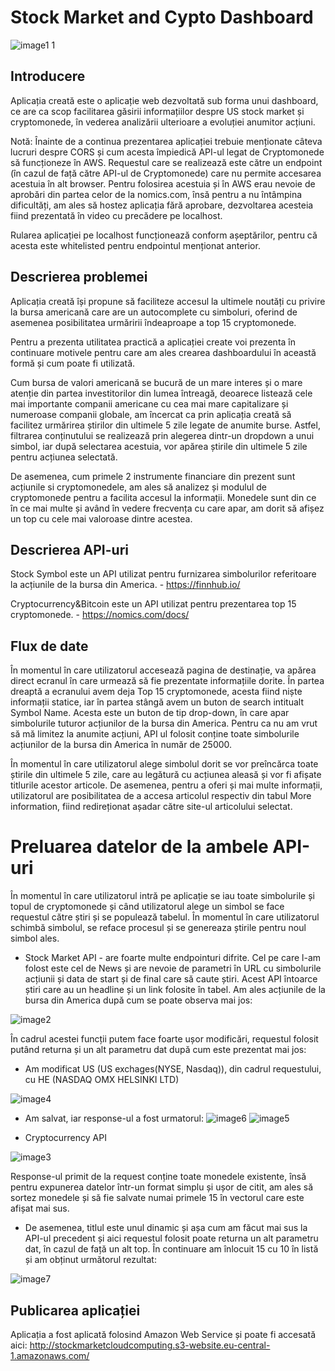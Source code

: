 # Stock Market and Cypto Dashboard

![image1 1](https://user-images.githubusercontent.com/83783825/117729933-3ee0f980-b1f4-11eb-9197-5b6b81d3c107.jpg)

## Introducere

Aplicația creată este o aplicație web dezvoltată sub forma unui dashboard, ce are ca scop facilitarea găsirii informațiilor despre US stock market și cryptomonede, în vederea analizării ulterioare a evoluției anumitor acțiuni.

Notă: Înainte de a continua prezentarea aplicației trebuie menționate câteva lucruri despre CORS și cum acesta împiedică API-ul legat de Cryptomonede să funcționeze în AWS. Requestul care se realizează este către un endpoint (în cazul de față către API-ul de Cryptomonede) care nu permite accesarea acestuia în alt browser. Pentru folosirea acestuia și în AWS erau nevoie de aprobări din partea celor de la nomics.com, însă pentru a nu întâmpina dificultăți, am ales să hostez aplicația fără aprobare, dezvoltarea acesteia fiind prezentată în video cu precădere pe localhost.

Rularea aplicației pe localhost funcționează conform așeptărilor, pentru că acesta este whitelisted pentru endpointul menționat anterior.

## Descrierea problemei
Aplicația creată își propune să faciliteze accesul la ultimele noutăți cu privire la bursa americană care are un autocomplete cu simboluri, oferind de asemenea posibilitatea urmăririi îndeaproape a top 15 cryptomonede.

Pentru a prezenta utilitatea practică a aplicației create voi prezenta în continuare motivele pentru care am ales crearea dashboardului în această formă și cum poate fi utilizată.

Cum bursa de valori americană se bucură de un mare interes și o mare atenție din partea investitorilor din lumea întreagă, deoarece listează cele mai importante companii americane cu cea mai mare capitalizare și numeroase companii globale, am încercat ca prin aplicația creată să facilitez urmărirea știrilor din ultimele 5 zile legate de anumite burse. Astfel, filtrarea conținutului se realizează prin alegerea dintr-un dropdown a unui simbol, iar după selectarea acestuia, vor apărea știrile din ultimele 5 zile pentru acțiunea selectată.

De asemenea, cum primele 2 instrumente financiare din prezent sunt acțiunile si cryptomonedele, am ales să analizez și modulul de cryptomonede pentru a facilita accesul la informații. Monedele sunt din ce în ce mai multe și având în vedere frecvența cu care apar, am dorit să afișez un top cu cele mai valoroase dintre acestea.

## Descrierea API-uri
Stock Symbol este un API utilizat pentru furnizarea simbolurilor referitoare la acțiunile de la bursa din America. - https://finnhub.io/

Cryptocurrency&Bitcoin este un API utilizat pentru prezentarea top 15 cryptomonede. - https://nomics.com/docs/

## Flux de date
În momentul în care utilizatorul accesează pagina de destinație, va apărea direct ecranul în care urmează să fie prezentate informațiile dorite. În partea dreaptă a ecranului avem deja Top 15 cryptomonede, acesta fiind niște informații statice, iar în partea stângă avem un buton de search intitualt Symbol Name. Acesta este un buton de tip drop-down, în care apar simbolurile tuturor acțiunilor de la bursa din America. Pentru ca nu am vrut să mă limitez la anumite acțiuni, API ul folosit conține toate simbolurile acțiunilor de la bursa din America în număr de 25000. 

În momentul în care utilizatorul alege simbolul dorit se vor preîncărca toate știrile din ultimele 5 zile, care au legătură cu acțiunea aleasă și vor fi afișate titlurile acestor articole. De asemenea, pentru a oferi și mai multe informații, utilizatorul are posibilitatea de a accesa articolul respectiv din tabul More information, fiind redireționat așadar către site-ul articolului selectat.

# Preluarea datelor de la ambele API-uri
În momentul în care utilizatorul intră pe aplicație se iau toate simbolurile și topul de cryptomonede și când utilizatorul alege un simbol se face requestul către știri și se populează tabelul. În momentul în care utilizatorul schimbă simbolul, se reface procesul și se genereaza știrile pentru noul simbol ales.

- Stock Market API - are foarte multe endpointuri difrite. Cel pe care l-am folost este cel de News și are nevoie de parametri în URL cu simbolurile acțiunii și data de start și de final care să caute știri. Acest API întoarce știri care au un headline și un link folosite în tabel. Am ales acțiunile de la bursa din America după cum se poate observa mai jos:

![image2](https://user-images.githubusercontent.com/83783825/117731468-d7787900-b1f6-11eb-99a1-de63c8914463.PNG)

În cadrul acestei funcții putem face foarte ușor modificări, requestul folosit putând returna și un alt parametru dat după cum este prezentat mai jos:
- Am modificat US (US exchages(NYSE, Nasdaq)), din cadrul requestului, cu HE (NASDAQ OMX HELSINKI LTD) 

![image4](https://user-images.githubusercontent.com/83783825/117735338-ed3d6c80-b1fd-11eb-96bd-3a5b2d8a7725.PNG)

- Am salvat, iar response-ul a fost urmatorul:
![image6](https://user-images.githubusercontent.com/83783825/117735943-36da8700-b1ff-11eb-8c85-70e3dd5e168b.PNG)
![image5](https://user-images.githubusercontent.com/83783825/117735949-39d57780-b1ff-11eb-9ab6-4f0a939b8e32.PNG)

- Cryptocurrency API

![image3](https://user-images.githubusercontent.com/83783825/117731471-db0c0000-b1f6-11eb-967a-a8dff6784c0f.PNG)

Response-ul primit de la request conține toate monedele existente, însă pentru expunerea datelor într-un format simplu și ușor de citit, am ales să sortez monedele și să fie salvate numai primele 15 în vectorul care este afișat mai sus.

- De asemenea, titlul este unul dinamic și așa cum am făcut mai sus la API-ul precedent și aici requestul folosit poate returna un alt parametru dat, în cazul de față un alt top. În continuare am înlocuit 15 cu 10 în listă și am obținut următorul rezultat:

![image7](https://user-images.githubusercontent.com/83783825/117738293-5e801e00-b204-11eb-8672-b34c24341a0f.PNG)

## Publicarea aplicației

Aplicația a fost aplicată folosind Amazon Web Service și poate fi accesată aici: http://stockmarketcloudcomputing.s3-website.eu-central-1.amazonaws.com/





